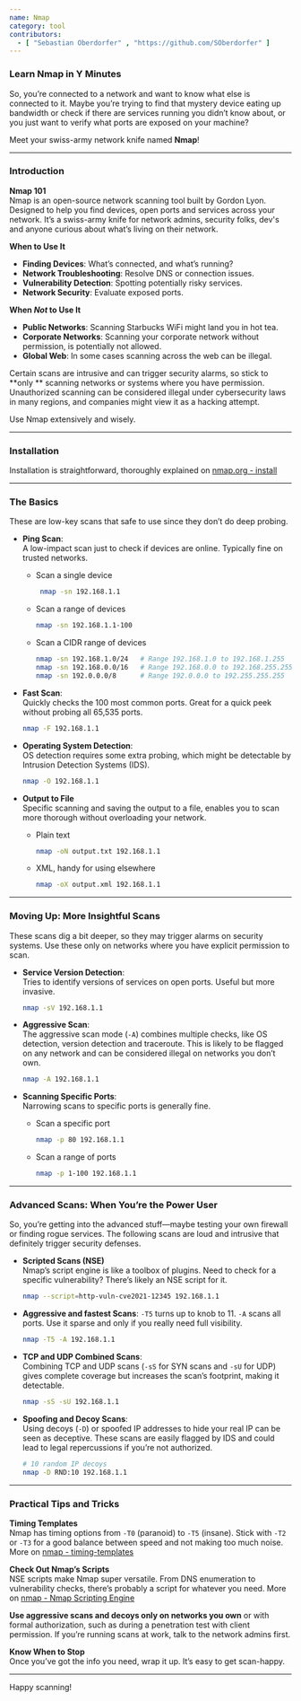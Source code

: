 ```yaml
---
name: Nmap
category: tool
contributors:
  - [ "Sebastian Oberdorfer" , "https://github.com/SOberdorfer" ]
---
```


### Learn Nmap in Y Minutes

So, you’re connected to a network and want to know what else is connected to it.
Maybe you’re trying to find that mystery device eating up bandwidth or check
if there are services running you didn’t know about, or you just want to verify
what ports are exposed on your machine?

Meet your swiss-army network knife named **Nmap**!

---

### Introduction

**Nmap 101**  
Nmap is an open-source network scanning tool built by Gordon Lyon. Designed to
help you find devices, open ports and services across your network.
It’s a swiss-army knife for network admins, security folks, dev's and anyone
curious about what’s living on their network.

**When to Use It**

- **Finding Devices**: What’s connected, and what’s running?
- **Network Troubleshooting**: Resolve DNS or connection issues.
- **Vulnerability Detection**: Spotting potentially risky services.
- **Network Security**: Evaluate exposed ports.

**When *Not* to Use It**

- **Public Networks**: Scanning Starbucks WiFi might land you in hot tea.
- **Corporate Networks**: Scanning your corporate network without permission, is
  potentially not allowed.
- **Global Web**: In some cases scanning across the web can be illegal.

Certain scans are intrusive and can trigger security alarms, so stick to **only
**
scanning networks or systems where you have permission. Unauthorized scanning
can be considered illegal under cybersecurity laws in many regions, and
companies
might view it as a hacking attempt.

Use Nmap extensively and wisely.

---

### Installation

Installation is straightforward, thoroughly explained on [nmap.org - install](https://nmap.org/book/install.html)

---

### The Basics

These are low-key scans that safe to use since they don’t do deep probing.

- **Ping Scan**:  
  A low-impact scan just to check if devices are online. Typically fine on
  trusted networks.
    - Scan a single device
      ```bash
       nmap -sn 192.168.1.1
      ```
    - Scan a range of devices
      ```bash
      nmap -sn 192.168.1.1-100
      ```
    - Scan a CIDR range of devices
      ```bash
      nmap -sn 192.168.1.0/24   # Range 192.168.1.0 to 192.168.1.255
      nmap -sn 192.168.0.0/16   # Range 192.168.0.0 to 192.168.255.255
      nmap -sn 192.0.0.0/8      # Range 192.0.0.0 to 192.255.255.255
      ```

- **Fast Scan**:  
  Quickly checks the 100 most common ports. Great for a quick peek without
  probing all 65,535 ports.
  ```bash
  nmap -F 192.168.1.1
  ```

- **Operating System Detection**:  
  OS detection requires some extra probing, which might be detectable by
  Intrusion Detection Systems (IDS).
  ```bash
  nmap -O 192.168.1.1
  ```

- **Output to File**  
  Specific scanning and saving the output to a file, enables you to scan more
  thorough without overloading your network.
    - Plain text
      ```bash
      nmap -oN output.txt 192.168.1.1 
      ```
    - XML, handy for using elsewhere
      ```bash
      nmap -oX output.xml 192.168.1.1
      ```

---

### Moving Up: More Insightful Scans

These scans dig a bit deeper, so they may trigger alarms on security systems.
Use these only on networks where you have explicit permission to scan.

- **Service Version Detection**:  
  Tries to identify versions of services on open ports. Useful but more
  invasive.
  ```bash
  nmap -sV 192.168.1.1
  ```

- **Aggressive Scan**:  
  The aggressive scan mode (`-A`) combines multiple checks, like OS detection,
  version detection and traceroute. This is likely to be flagged on
  any network and can be considered illegal on networks you don’t own.
  ```bash
  nmap -A 192.168.1.1
  ```

- **Scanning Specific Ports**:  
  Narrowing scans to specific ports is generally fine.
    - Scan a specific port
      ```bash
      nmap -p 80 192.168.1.1
      ```
    - Scan a range of ports
      ```bash
      nmap -p 1-100 192.168.1.1
      ```

---

### Advanced Scans: When You’re the Power User

So, you’re getting into the advanced stuff—maybe testing your own firewall or
finding rogue services.
The following scans are loud and intrusive that definitely trigger security
defenses.

- **Scripted Scans (NSE)**  
  Nmap’s script engine is like a toolbox of plugins. Need to check for a
  specific vulnerability? There’s likely an NSE script for it.
  ```bash
  nmap --script=http-vuln-cve2021-12345 192.168.1.1
  ```

- **Aggressive and fastest Scans**:
  `-T5` turns up to knob to 11. `-A` scans all ports.
  Use it sparse and only if you really need full visibility.
  ```bash
  nmap -T5 -A 192.168.1.1
  ```

- **TCP and UDP Combined Scans**:  
  Combining TCP and UDP scans (`-sS` for SYN scans and `-sU` for UDP) gives
  complete coverage but increases the scan’s footprint, making it detectable.
  ```bash
  nmap -sS -sU 192.168.1.1
  ```

- **Spoofing and Decoy Scans**:  
  Using decoys (`-D`) or spoofed IP addresses to hide your real IP can be seen
  as deceptive. These scans are easily flagged by IDS and could lead to legal
  repercussions if you’re not authorized.
  ```bash
  # 10 random IP decoys
  nmap -D RND:10 192.168.1.1 
  ```

---

### Practical Tips and Tricks

**Timing Templates**  
Nmap has timing options from `-T0` (paranoid) to `-T5` (insane). Stick with
`-T2` or `-T3` for a good balance between speed and not making too much noise.
More
on [nmap - timing-templates](https://nmap.org/book/performance-timing-templates.html)

**Check Out Nmap’s Scripts**  
NSE scripts make Nmap super versatile. From DNS enumeration to vulnerability
checks, there’s probably a script for whatever you need.
More on [nmap - Nmap Scripting Engine](https://nmap.org/book/man-nse.html)

**Use aggressive scans and decoys only on networks you own** or with formal
authorization, such as during a penetration test with client permission. If
you’re running scans at work, talk to the network admins first.

**Know When to Stop**  
Once you’ve got the info you need, wrap it up. It’s easy to get scan-happy.

---

Happy scanning!
